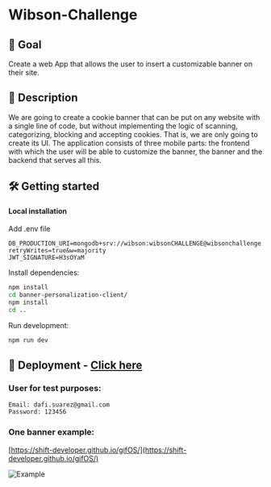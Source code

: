 # Wibson-Challenge

## 🎯 Goal
Create a web App that allows the user to insert a customizable banner on their site.

## 📝 Description

We are going to create a cookie banner that can be put on any website with a single line of code, but without implementing the logic of scanning, categorizing, blocking and accepting cookies. That is, we are only going to create its UI.
The application consists of three mobile parts: the frontend with which the user will be able to customize the banner, the banner and the backend that serves all this.

## 🛠 Getting started

#### Local installation
Add .env file
```
DB_PRODUCTION_URI=mongodb+srv://wibson:wibsonCHALLENGE@wibsonchallenge.oecoq.mongodb.net/productionDB?retryWrites=true&w=majority
JWT_SIGNATURE=H3sOYaM
```

Install dependencies:

```bash
npm install
cd banner-personalization-client/
npm install
cd ..
```

Run development:
```bash
npm run dev
```



## 🚀 Deployment - [Click here](https://challenge-wibson-shift-dev.herokuapp.com)

### User for test purposes:

```
Email: dafi.suarez@gmail.com
Password: 123456
````

### One banner example:

[https://shift-developer.github.io/gifOS/](https://shift-developer.github.io/gifOS/)

![Example](./banner-example.png)


